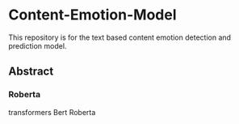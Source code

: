 # Content-Emotion-Model
This repository is for the text based content emotion detection and prediction model.
## Abstract

### Roberta
transformers Bert Roberta
